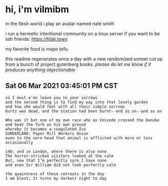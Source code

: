 # hi, i'm vilmibm

in the flesh world i play an avatar named nate smith

i run a hermetic intentional community on a linux server if you want to be ssh friends: https://tilde.town

my favorite food is mapo tofu

this readme regenerates once a day with a new randomized sonnet cut up from a bunch of project gutenberg books.
_please do let me know if it produces anything objectionable_

## Sat 06 Mar 2021 03:45:01 PM CST

    so I must e'en leave you to your sorrows
    and the second thing is to find my way into that lovely garden
    and how she would feel with all their simple sorrows
    Kurtz was dead, and the station had been burnt--and so on--and so on
    
    Who was it but one of my own race who as Voivode crossed the Danube and beat the Turk on his own ground
    whereby it becomes a coagulated Ice
    SUNDERLAND: Paper Mill Workers Union
    even to the sore head that animal is afflicted with more or less occasionally
    
    146; and in London, where there is also none
    The horror-stricken visitors looked at the calm
    But, now that I’m perfectly sure I have none
    and even Sir William did not look perfectly calm
    
    the quaintness of these retreats in the day
    I am blest; It turns my darkest night to day
